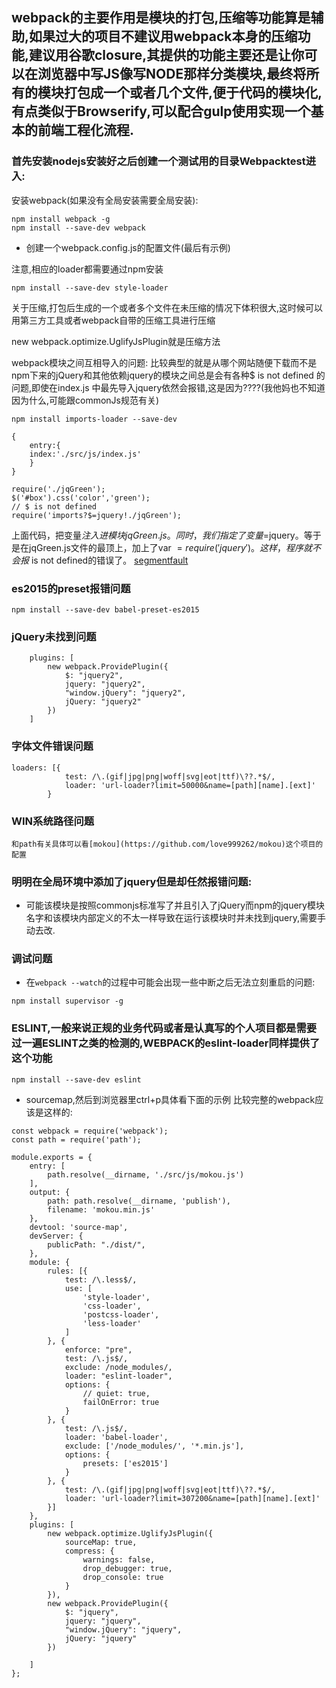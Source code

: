## webpack的主要作用是模块的打包,压缩等功能算是辅助,如果过大的项目不建议用webpack本身的压缩功能,建议用谷歌closure,其提供的功能主要还是让你可以在浏览器中写JS像写NODE那样分类模块,最终将所有的模块打包成一个或者几个文件,便于代码的模块化,有点类似于Browserify,可以配合gulp使用实现一个基本的前端工程化流程.

### 首先安装nodejs安装好之后创建一个测试用的目录Webpacktest进入:

安装webpack(如果没有全局安装需要全局安装):

```
npm install webpack -g
npm install --save-dev webpack 
```

- 创建一个webpack.config.js的配置文件(最后有示例)

注意,相应的loader都需要通过npm安装

```
npm install --save-dev style-loader
```
关于压缩,打包后生成的一个或者多个文件在未压缩的情况下体积很大,这时候可以用第三方工具或者webpack自带的压缩工具进行压缩

new webpack.optimize.UglifyJsPlugin就是压缩方法

webpack模块之间互相导入的问题:
比较典型的就是从哪个网站随便下载而不是npm下来的jQuery和其他依赖jquery的模块之间总是会有各种$ is not defined 的问题,即使在index.js 中最先导入jquery依然会报错,这是因为????(我他妈也不知道因为什么,可能跟commonJs规范有关)

```
npm install imports-loader --save-dev
```

```入口的JS
{
    entry:{
    index:'./src/js/index.js'
    }
}

require('./jqGreen');
$('#box').css('color','green');
// $ is not defined
require('imports?$=jquery!./jqGreen');
```
上面代码，把变量$注入进模块jqGreen.js。同时，我们指定了变量$=jquery。等于是在jqGreen.js文件的最顶上，加上了var $=require('jquery')。这样，程序就不会报$ is not defined的错误了。
[segmentfault](https://segmentfault.com/a/1190000007515136)

### es2015的preset报错问题
```
npm install --save-dev babel-preset-es2015
```
### jQuery未找到问题

```
    plugins: [
        new webpack.ProvidePlugin({
            $: "jquery2",
            jquery: "jquery2",
            "window.jQuery": "jquery2",
            jQuery: "jquery2"
        })
    ]
```
### 字体文件错误问题

```
loaders: [{
            test: /\.(gif|jpg|png|woff|svg|eot|ttf)\??.*$/, 
            loader: 'url-loader?limit=50000&name=[path][name].[ext]'
        }
```

### WIN系统路径问题

```
和path有关具体可以看[mokou](https://github.com/love999262/mokou)这个项目的配置
```

### 明明在全局环境中添加了jquery但是却任然报错问题:
- 可能该模块是按照commonjs标准写了并且引入了jQuery而npm的jquery模块名字和该模块内部定义的不太一样导致在运行该模块时并未找到jquery,需要手动去改.

### 调试问题
- 在`webpack --watch`的过程中可能会出现一些中断之后无法立刻重启的问题:
```
npm install supervisor -g
```
### ESLINT,一般来说正规的业务代码或者是认真写的个人项目都是需要过一遍ESLINT之类的检测的,WEBPACK的eslint-loader同样提供了这个功能

```
npm install --save-dev eslint
```

- sourcemap,然后到浏览器里ctrl+p具体看下面的示例
比较完整的webpack应该是这样的:
```
const webpack = require('webpack');
const path = require('path');

module.exports = {
    entry: [
        path.resolve(__dirname, './src/js/mokou.js')
    ],
    output: {
        path: path.resolve(__dirname, 'publish'),
        filename: 'mokou.min.js'
    },
    devtool: 'source-map',
    devServer: {
        publicPath: "./dist/",
    },
    module: {
        rules: [{
            test: /\.less$/,
            use: [
                'style-loader',
                'css-loader',
                'postcss-loader',
                'less-loader'
            ]
        }, {
            enforce: "pre",
            test: /\.js$/,
            exclude: /node_modules/,
            loader: "eslint-loader",
            options: {
                // quiet: true,
                failOnError: true
            }
        }, {
            test: /\.js$/,
            loader: 'babel-loader',
            exclude: ['/node_modules/', '*.min.js'],
            options: {
                presets: ['es2015']
            }
        }, {
            test: /\.(gif|jpg|png|woff|svg|eot|ttf)\??.*$/,
            loader: 'url-loader?limit=307200&name=[path][name].[ext]'
        }]
    },
    plugins: [
        new webpack.optimize.UglifyJsPlugin({
            sourceMap: true,
            compress: {
                warnings: false,
                drop_debugger: true,
                drop_console: true
            }
        }),
        new webpack.ProvidePlugin({
            $: "jquery",
            jquery: "jquery",
            "window.jQuery": "jquery",
            jQuery: "jquery"
        })

    ]
};


```
